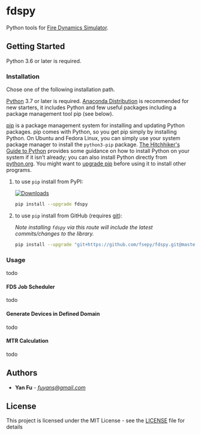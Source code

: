 # fdspy

Python tools for [Fire Dynamics Simulator](https://github.com/firemodels/fds).

## Getting Started

Python 3.6 or later is required.

### Installation

Chose one of the following installation path.

[Python](https://www.python.org/downloads/) 3.7 or later is required. [Anaconda Distribution](https://www.anaconda.com/distribution/#download-section) is recommended for new starters, it includes Python and few useful packages including a package management tool pip (see below).

[pip](https://pypi.org/) is a package management system for installing and updating Python packages. pip comes with Python, so you get pip simply by installing Python. On Ubuntu and Fedora Linux, you can simply use your system package manager to install the `python3-pip` package. [The Hitchhiker's Guide to Python](https://docs.python-guide.org/starting/installation/) provides some guidance on how to install Python on your system if it isn't already; you can also install Python directly from [python.org](https://www.python.org/getit/). You might want to [upgrade pip](https://pip.pypa.io/en/stable/installing/) before using it to install other programs.

1. to use `pip` install from PyPI:

    [![Downloads](https://pepy.tech/badge/fdspy)](https://pepy.tech/project/fdspy)

    ```sh
    pip install --upgrade fdspy
    ```

2. to use `pip` install from GitHub (requires [git](https://git-scm.com/downloads)):  

    *Note installing `fdspy` via this route will include the latest commits/changes to the library.*  

    ```sh
    pip install --upgrade "git+https://github.com/fsepy/fdspy.git@master"
    ```

### Usage

todo

#### FDS Job Scheduler

todo

#### Generate Devices in Defined Domain

todo

#### MTR Calculation

todo

## Authors

* **Yan Fu** - *fuyans@gmail.com*

## License

This project is licensed under the MIT License - see the [LICENSE](LICENSE) file for details
